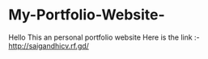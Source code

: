 # My-Portfolio-Website-
Hello
This an personal portfolio website
Here is the link :-http://saigandhicv.rf.gd/
